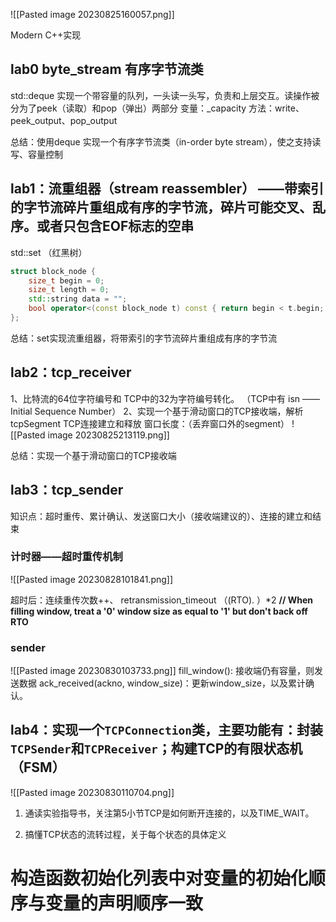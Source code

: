 ![[Pasted image 20230825160057.png]]

Modern C++实现
## lab0  byte_stream  有序字节流类

std::deque 实现一个带容量的队列，一头读一头写，负责和上层交互。读操作被分为了peek（读取）和pop（弹出）两部分
变量：_capacity
方法：write、peek_output、pop_output

总结：使用deque 实现一个有序字节流类（in-order byte stream），使之支持读写、容量控制
## lab1：流重组器（stream reassembler） ——带索引的字节流碎片重组成有序的字节流，碎片可能交叉、乱序。或者只包含EOF标志的空串
std::set （红黑树）
```C++
struct block_node { 
	size_t begin = 0;
	size_t length = 0;
	std::string data = "";
	bool operator<(const block_node t) const { return begin < t.begin; } 
};
```

总结：set实现流重组器，将带索引的字节流碎片重组成有序的字节流
## lab2：tcp_receiver
1、比特流的64位字符编号和 TCP中的32为字符编号转化。 （TCP中有 isn ——Initial Sequence Number）
2、实现一个基于滑动窗口的TCP接收端，解析tcpSegment
TCP连接建立和释放
窗口长度：（丢弃窗口外的segment）
![[Pasted image 20230825213119.png]]

总结：实现一个基于滑动窗口的TCP接收端
## lab3：tcp_sender
知识点：超时重传、累计确认、发送窗口大小（接收端建议的）、连接的建立和结束
### 计时器——超时重传机制
![[Pasted image 20230828101841.png]]

超时后：连续重传次数++、 retransmission_timeout （(RTO). ）\*2
**// When filling window, treat a '0' window size as equal to '1' but don't back off RTO**
### sender
![[Pasted image 20230830103733.png]]
fill_window(): 接收端仍有容量，则发送数据
ack_received(ackno, window_size)：更新window_size，以及累计确认。


## lab4：实现一个`TCPConnection`类，主要功能有：封装`TCPSender`和`TCPReceiver`；构建TCP的有限状态机（FSM）

![[Pasted image 20230830110704.png]]

1. 通读实验指导书，关注第5小节TCP是如何断开连接的，以及TIME_WAIT。
    
2. 搞懂TCP状态的流转过程，关于每个状态的具体定义



# 构造函数初始化列表中对变量的初始化顺序与变量的声明顺序一致
